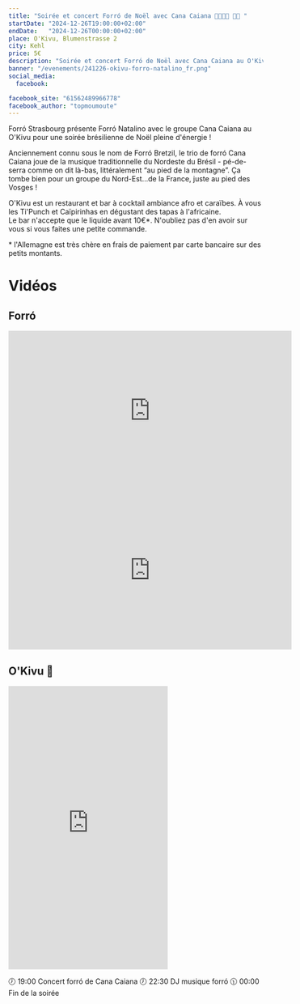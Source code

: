 ```yaml
---
title: "Soirée et concert Forró de Noël avec Cana Caiana 💃🇧🇷🕺 📌🍍 "
startDate: "2024-12-26T19:00:00+02:00"
endDate:   "2024-12-26T00:00:00+02:00"
place: O'Kivu, Blumenstrasse 2
city: Kehl
price: 5€
description: "Soirée et concert Forró de Noël avec Cana Caiana au O'Kivu 💃🇧🇷🕺 △ 🪗 🥁 "
banner: "/evenements/241226-okivu-forro-natalino_fr.png"
social_media:
  facebook: 

facebook_site: "61562489966778"
facebook_author: "topmoumoute"
---
```


Forró Strasbourg présente Forró Natalino avec le groupe Cana Caiana au O'Kivu pour une soirée brésilienne de Noël pleine d'énergie !

Anciennement connu sous le nom de Forró Bretzil, le trio de forró Cana Caiana joue de la musique traditionnelle du Nordeste du Brésil - pé-de-serra comme on dit là-bas, littéralement “au pied de la montagne”. Ça tombe bien pour un groupe du Nord-Est…de la France, juste au pied des Vosges !

O'Kivu est un restaurant et bar à cocktail ambiance afro et caraïbes. À vous les Ti'Punch et Caïpirinhas en dégustant des tapas à l'africaine.  
Le bar n'accepte que le liquide avant 10€\*. N'oubliez pas d'en avoir sur vous si vous faites une petite commande.

\* l'Allemagne est très chère en frais de paiement par carte bancaire sur des petits montants.

# Vidéos

## Forró

<iframe width="560" height="315" src="https://www.youtube.com/embed/xCM17UIY6UU" title="YouTube video player" frameborder="0" allow="accelerometer; autoplay; clipboard-write; encrypted-media; gyroscope; picture-in-picture; web-share" referrerpolicy="strict-origin-when-cross-origin" allowfullscreen></iframe>

<iframe width="560" height="315" src="https://www.youtube.com/embed/9O15k6Me0EY" title="YouTube video player" frameborder="0" allow="accelerometer; autoplay; clipboard-write; encrypted-media; gyroscope; picture-in-picture; web-share" referrerpolicy="strict-origin-when-cross-origin" allowfullscreen></iframe>

## O'Kivu 🍍

<iframe width="315" height="560" src="https://youtube.com/embed/ZsR3eWwxAv8" title="YouTube video player" frameborder="0" allow="accelerometer; autoplay; clipboard-write; encrypted-media; gyroscope; picture-in-picture; web-share" referrerpolicy="strict-origin-when-cross-origin" allowfullscreen></iframe>


🕖 19:00 Concert forró de Cana Caiana
🕖 22:30 DJ musique forró
🕦 00:00 Fin de la soirée